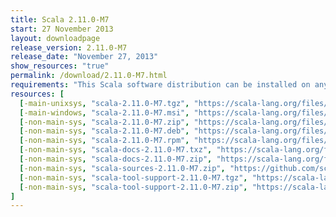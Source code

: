 ```yaml
---
title: Scala 2.11.0-M7
start: 27 November 2013
layout: downloadpage
release_version: 2.11.0-M7
release_date: "November 27, 2013"
show_resources: "true"
permalink: /download/2.11.0-M7.html
requirements: "This Scala software distribution can be installed on any Unix-like or Windows system. It requires the <a href='http://www.java.com/'>Java runtime version 1.6 or later</a>."
resources: [
  [-main-unixsys, "scala-2.11.0-M7.tgz", "https://scala-lang.org/files/archive/scala-2.11.0-M7.tgz", "Mac OS X, Unix, Cygwin", "28M"],
  [-main-windows, "scala-2.11.0-M7.msi", "https://scala-lang.org/files/archive/scala-2.11.0-M7.msi", "Windows (msi installer)", "52M"],
  [-non-main-sys, "scala-2.11.0-M7.zip", "https://scala-lang.org/files/archive/scala-2.11.0-M7.zip", "Windows", "28M"],
  [-non-main-sys, "scala-2.11.0-M7.deb", "https://scala-lang.org/files/archive/scala-2.11.0-M7.deb", "Debian", "25M"],
  [-non-main-sys, "scala-2.11.0-M7.rpm", "https://scala-lang.org/files/archive/scala-2.11.0-M7.rpm", "RPM package", "25M"],
  [-non-main-sys, "scala-docs-2.11.0-M7.txz", "https://scala-lang.org/files/archive/scala-docs-2.11.0-M7.txz", "API docs", "3M"],
  [-non-main-sys, "scala-docs-2.11.0-M7.zip", "https://scala-lang.org/files/archive/scala-docs-2.11.0-M7.zip", "API docs", "25M"],
  [-non-main-sys, "scala-sources-2.11.0-M7.zip", "https://github.com/scala/scala/archive/v2.11.0-M7.tar.gz", "sources", "4K"],
  [-non-main-sys, "scala-tool-support-2.11.0-M7.tgz", "https://scala-lang.org/files/archive/scala-tool-support-2.11.0-M7.tgz", "Scala Tool Support (tgz)", "30K"],
  [-non-main-sys, "scala-tool-support-2.11.0-M7.zip", "https://scala-lang.org/files/archive/scala-tool-support-2.11.0-M7.zip", "Scala Tool Support (zip)", "50K"]
]
---
```




